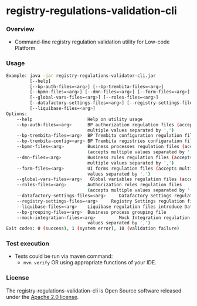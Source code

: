 # registry-regulations-validation-cli

### Overview

* Command-line registry regulation validation utility for Low-code Platform

### Usage

```bash
Example: java -jar registry-regulations-validator-cli.jar
         [--help] 
         [--bp-auth-files=<arg>] [--bp-trembita-files=<arg>]
         [--bpmn-files=<arg>] [--dmn-files=<arg>] [--form-files=<arg>]
         [--global-vars-files=<arg>] [--roles-files=<arg>] 
         [--datafactory-settings-files=<arg>] [--registry-settings-files=<arg>]
         [--liquibase-files=<arg>]
Options:
    --help                     Help on utility usage
    --bp-auth-files=<arg>      BP authorization regulation files (accepts
                               multiple values separated by ',')
    --bp-trembita-files=<arg>  BP Trembita configuration regulation file
    --bp-trembita-config=<arg> BP Trembita registries configuration file
    --bpmn-files=<arg>         Business processes regulation files (accepts multiple values separated by ',')
                               (accepts multiple values separated by ',')
    --dmn-files=<arg>          Business rules regulation files (accepts
                               multiple values separated by ',')
    --form-files=<arg>         UI forms regulation files (accepts multiple
                               values separated by ',')
    --global-vars-files=<arg>   Global variables regulation files (accepts multiple values separated by ',')
    --roles-files=<arg>        Authorization roles regulation files
                               (accepts multiple values separated by ',')
    --datafactory-settings-files=<arg>     Datafactory Settings regulation files with yml, yaml extensions
    --registry-settings-files=<arg>     Registry Settings regulation files with yml, yaml extensions
    --liquibase-files=<arg>    Liquibase regulation files introduce Database change set with xml extensions
    --bp-grouping-files=<arg>  Business process grouping file
    --mock-integration-files=<arg>         Mock Integration regulation files (accepts multiple
                               values separated by ',')    
Exit codes: 0 (success), 1 (system error), 10 (validation failure)
```
### Test execution

* Tests could be run via maven command:
    * `mvn verify` OR using appropriate functions of your IDE.
    
### License

The registry-regulations-validation-cli is Open Source software released under
the [Apache 2.0 license](https://www.apache.org/licenses/LICENSE-2.0).